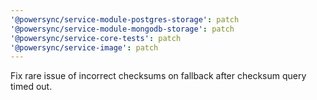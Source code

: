 ```yaml
---
'@powersync/service-module-postgres-storage': patch
'@powersync/service-module-mongodb-storage': patch
'@powersync/service-core-tests': patch
'@powersync/service-image': patch
---
```


Fix rare issue of incorrect checksums on fallback after checksum query timed out.
